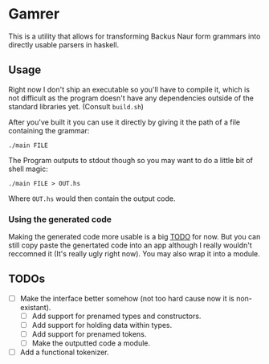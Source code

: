 # Gamrer
This is a utility that allows for transforming Backus Naur form
grammars into directly usable parsers in haskell.

## Usage
Right now I don't ship an executable so you'll have to compile it,
which is not difficult as the program doesn't have any dependencies
outside of the standard libraries yet. (Consult `build.sh`)

After you've built it you can use it directly by giving it the path
of a file containing the grammar:
```
./main FILE
```
The Program outputs to stdout though so you may want to do a little
bit of shell magic:
```
./main FILE > OUT.hs
```
Where `OUT.hs` would then contain the output code.

### Using the generated code
Making the generated code more usable is a big [TODO](#todos) for now.
But you can still copy paste the genertated code into an app
although I really wouldn't reccomned it (It's really ugly
right now).
You may also wrap it into a module.

## TODOs
- [ ] Make the interface better somehow (not too hard cause now it is non-existant).
  - [ ] Add support for prenamed types and constructors.
  - [ ] Add support for holding data within types.
  - [ ] Add support for prenamed tokens.
  - [ ] Make the outputted code a module.
- [ ] Add a functional tokenizer.
